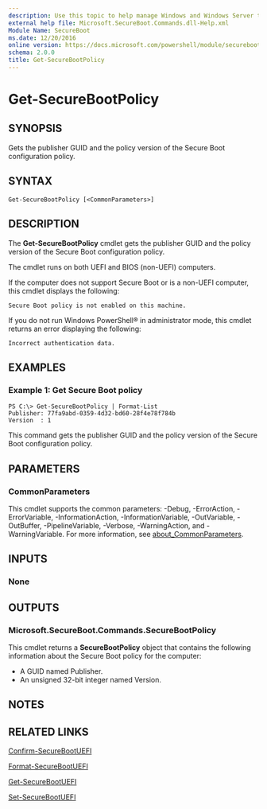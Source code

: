 ```yaml
---
description: Use this topic to help manage Windows and Windows Server technologies with Windows PowerShell.
external help file: Microsoft.SecureBoot.Commands.dll-Help.xml
Module Name: SecureBoot
ms.date: 12/20/2016
online version: https://docs.microsoft.com/powershell/module/secureboot/get-securebootpolicy?view=windowsserver2022-ps&wt.mc_id=ps-gethelp
schema: 2.0.0
title: Get-SecureBootPolicy
---
```


# Get-SecureBootPolicy

## SYNOPSIS
Gets the publisher GUID and the policy version of the Secure Boot configuration policy.

## SYNTAX

```
Get-SecureBootPolicy [<CommonParameters>]
```

## DESCRIPTION
The **Get-SecureBootPolicy** cmdlet gets the publisher GUID and the policy version of the Secure Boot configuration policy.

The cmdlet runs on both UEFI and BIOS (non-UEFI) computers.

If the computer does not support Secure Boot or is a non-UEFI computer, this cmdlet displays the following: 

`Secure Boot policy is not enabled on this machine.`

If you do not run Windows PowerShell® in administrator mode, this cmdlet returns an error displaying the following: 

`Incorrect authentication data.`

## EXAMPLES

### Example 1: Get Secure Boot policy
```
PS C:\> Get-SecureBootPolicy | Format-List
Publisher: 77fa9abd-0359-4d32-bd60-28f4e78f784b 
Version  : 1
```

This command gets the publisher GUID and the policy version of the Secure Boot configuration policy.

## PARAMETERS

### CommonParameters
This cmdlet supports the common parameters: -Debug, -ErrorAction, -ErrorVariable, -InformationAction, -InformationVariable, -OutVariable, -OutBuffer, -PipelineVariable, -Verbose, -WarningAction, and -WarningVariable. For more information, see [about_CommonParameters](https://go.microsoft.com/fwlink/?LinkID=113216).

## INPUTS

### None

## OUTPUTS

### Microsoft.SecureBoot.Commands.SecureBootPolicy
This cmdlet returns a **SecureBootPolicy** object that contains the following information about the Secure Boot policy for the computer: 

- A GUID named Publisher. 
- An unsigned 32-bit integer named Version.

## NOTES

## RELATED LINKS

[Confirm-SecureBootUEFI](./Confirm-SecureBootUEFI.md)

[Format-SecureBootUEFI](./Format-SecureBootUEFI.md)

[Get-SecureBootUEFI](./Get-SecureBootUEFI.md)

[Set-SecureBootUEFI](./Set-SecureBootUEFI.md)

